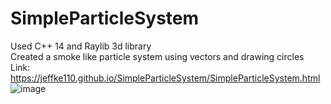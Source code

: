 # SimpleParticleSystem
Used C++ 14 and Raylib 3d library
<br>
Created a smoke like particle system using vectors and drawing circles
<br>
Link: https://jeffke110.github.io/SimpleParticleSystem/SimpleParticleSystem.html
<br>
![image](https://github.com/jeffke110/SimpleParticleSystem/assets/80783850/05a4f2ae-6ab8-4fa2-b288-88f1bdabde75)
